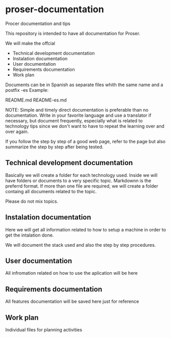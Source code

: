 # proser-documentation

Procer documentation and tips

This repository is intended to have all documentation for Proser.

We will make the offcial

- Technical development documentation
- Instalation documentation
- User documentation
- Requirements documentation
- Work plan

Documents can be in Spanish as separate files whith the same name and a postfix
-es Example:

README.md README-es.md

NOTE: Simple and timely direct documentation is preferable than no
documentation. Write in your favorite language and use a translator if
necessary, but document frequently, especially what is related to technology
tips since we don't want to have to repeat the learning over and over again.

If you follow the step by step of a good web page, refer to the page but also
summarize the step by step after being tested.

## Technical development documentation

Basically we will create a folder for each technology used. Inside we will have
folders or documents to a very specific topic. Markdownn is the preferrd format.
If more than one file are required, we will create a folder containg all
documents related to the topic.

Please do not mix topics.

## Instalation documentation

Here we will get all information related to how to setup a machine in order to
get the intalation done.

We will document the stack used and also the step by step procedures.

## User documentation

All infromation related on how to use the aplication will be here

## Requirements documentation

All features documentation will be saved here just for reference

## Work plan

Individual files for planning activities
